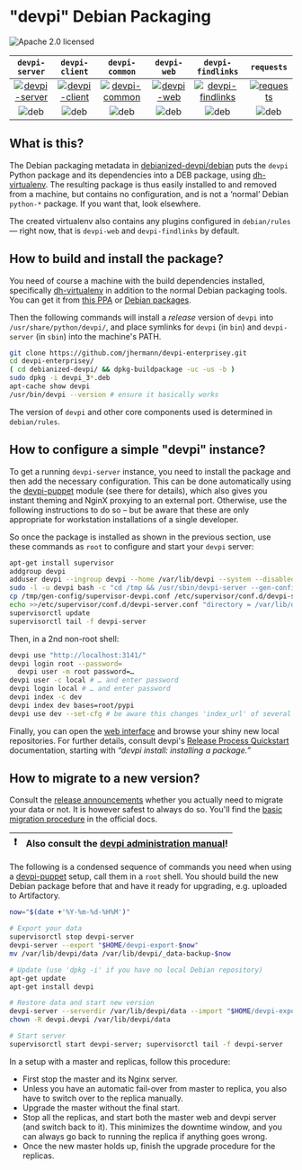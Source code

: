 # "devpi" Debian Packaging

![Apache 2.0 licensed](http://img.shields.io/badge/license-Apache_2.0-red.svg)

| `devpi-server` | `devpi-client` | `devpi-common` | `devpi-web` | `devpi-findlinks` | `requests` |
|:---:|:---:|:---:|:---:|:---:|:---:|
| [![devpi-server](http://img.shields.io/pypi/v/devpi-server.svg)](https://pypi.python.org/pypi/devpi-server/) | [![devpi-client](http://img.shields.io/pypi/v/devpi-client.svg)](https://pypi.python.org/pypi/devpi-client/) | [![devpi-common](http://img.shields.io/pypi/v/devpi-common.svg)](https://pypi.python.org/pypi/devpi-common/) | [![devpi-web](http://img.shields.io/pypi/v/devpi-web.svg)](https://pypi.python.org/pypi/devpi-web/) | [![devpi-findlinks](http://img.shields.io/pypi/v/devpi-findlinks.svg)](https://pypi.python.org/pypi/devpi-findlinks/) | [![requests](http://img.shields.io/pypi/v/requests.svg)](https://pypi.python.org/pypi/requests/) |
| ![deb](http://img.shields.io/badge/deb-v3.1.1-d80854.svg) | ![deb](http://img.shields.io/badge/deb-v2.6.2-d80854.svg) | ![deb](http://img.shields.io/badge/deb-v2.0.10-d80854.svg) | ![deb](http://img.shields.io/badge/deb-v3.1.0-d80854.svg) | ![deb](http://img.shields.io/badge/deb-v1.0.1-d80854.svg) | ![deb](http://img.shields.io/badge/deb-v2.10.0-d80854.svg) |


## What is this?

The Debian packaging metadata in
[debianized-devpi/debian](https://github.com/jhermann/devpi-enterprisey/tree/master/debianized-devpi/debian)
puts the `devpi` Python package and its dependencies into a DEB package,
using [dh-virtualenv](https://github.com/spotify/dh-virtualenv).
The resulting package is thus easily installed to and removed from a machine, but contains no configuration,
and is not a ‘normal’ Debian `python-*` package. If you want that, look elsewhere.

The created virtualenv also contains any plugins configured in `debian/rules`
— right now, that is `devpi-web` and `devpi-findlinks` by default.


## How to build and install the package?

You need of course a machine with the build dependencies installed, specifically
[dh-virtualenv](https://github.com/spotify/dh-virtualenv) in addition to the normal Debian packaging tools.
You can get it from [this PPA](https://launchpad.net/~dh-virtualenv/+archive/ubuntu/stable)
or [Debian packages](https://packages.debian.org/source/sid/dh-virtualenv).

Then the following commands will install a *release* version of `devpi` into `/usr/share/python/devpi/`, and place symlinks
for `devpi` (in `bin`) and `devpi-server` (in `sbin`) into the machine's PATH.

```sh
git clone https://github.com/jhermann/devpi-enterprisey.git
cd devpi-enterprisey/
( cd debianized-devpi/ && dpkg-buildpackage -uc -us -b )
sudo dpkg -i devpi_3*.deb
apt-cache show devpi
/usr/bin/devpi --version # ensure it basically works
```

The version of `devpi` and other core components used is determined in `debian/rules`.


## How to configure a simple "devpi" instance?

To get a running `devpi-server` instance, you need to install the package and then add the necessary configuration.
This can be done automatically using the [devpi-puppet](https://github.com/jhermann/devpi-puppet) module (see there for details), which also gives you instant theming and NginX proxying to an external port.
Otherwise, use the following instructions to do so
– but be aware that these are only appropriate for workstation installations of a single developer.

So once the package is installed as shown in the previous section,
use these commands as `root` to configure and start your `devpi` server:

```sh
apt-get install supervisor
addgroup devpi
adduser devpi --ingroup devpi --home /var/lib/devpi --system --disabled-password
sudo -l -u devpi bash -c "cd /tmp && /usr/sbin/devpi-server --gen-config"
cp /tmp/gen-config/supervisor-devpi.conf /etc/supervisor/conf.d/devpi-server.conf
echo >>/etc/supervisor/conf.d/devpi-server.conf "directory = /var/lib/devpi"
supervisorctl update
supervisorctl tail -f devpi-server
```

Then, in a 2nd non-root shell:

```sh
devpi use "http://localhost:3141/"
devpi login root --password=
  devpi user -m root password=…
devpi user -c local # … and enter password
devpi login local # … and enter password
devpi index -c dev
devpi index dev bases=root/pypi
devpi use dev --set-cfg # be aware this changes 'index_url' of several configs in your $HOME
```

Finally, you can open the [web interface](http://localhost:3141/) and browse your shiny new local repositories.
For further details, consult devpi's
[Release Process Quickstart](http://doc.devpi.net/latest/quickstart-releaseprocess.html)
documentation, starting with *“devpi install: installing a package.”*


## How to migrate to a new version?

Consult the [release announcements](https://groups.google.com/forum/#!searchin/devpi-dev/releases|sort:date)
whether you actually need to migrate your data or not.
It is however safest to always do so.
You'll find the
[basic migration procedure](http://doc.devpi.net/latest/quickstart-server.html#versioning-exporting-and-importing-server-state)
in the official docs.

:exclamation: | Also consult the [devpi administration manual](http://doc.devpi.net/3.0/adminman/)!
----: | :----

The following is a condensed sequence of commands
you need when using a [devpi-puppet](https://github.com/jhermann/devpi-puppet) setup,
call them in a `root` shell. You should build the new Debian package before that and
have it ready for upgrading, e.g. uploaded to Artifactory.

```sh
now="$(date +'%Y-%m-%d-%H%M')"

# Export your data
supervisorctl stop devpi-server
devpi-server --export "$HOME/devpi-export-$now"
mv /var/lib/devpi/data /var/lib/devpi/_data-backup-$now

# Update (use 'dpkg -i' if you have no local Debian repository)
apt-get update
apt-get install devpi

# Restore data and start new version
devpi-server --serverdir /var/lib/devpi/data --import "$HOME/devpi-export-$now"
chown -R devpi.devpi /var/lib/devpi/data

# Start server
supervisorctl start devpi-server; supervisorctl tail -f devpi-server
```

In a setup with a master and replicas, follow this procedure:

* First stop the master and its Nginx server.
* Unless you have an automatic fail-over from master to replica, you also have to switch over to the replica manually.
* Upgrade the master without the final start.
* Stop all the replicas, and start both the master web and devpi server (and switch back to it). This minimizes the downtime window, and you can always go back to running the replica if anything goes wrong.
* Once the new master holds up, finish the upgrade procedure for the replicas.
